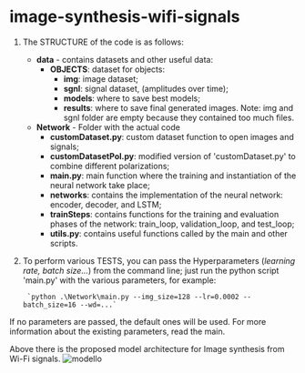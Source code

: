 # image-synthesis-wifi-signals
1) The STRUCTURE of the code is as follows:
    - **data** - contains datasets and other useful data:
        - **OBJECTS**: dataset for objects:
            - **img**: image dataset;
            - **sgnl**: signal dataset, (amplitudes over time);
            - **models**: where to save best models;
            - **results**: where to save final generated images.
            Note: img and sgnl folder are empty because they contained too much files.
    - **Network** - Folder with the actual code
        - **customDataset.py**: custom dataset function to open images and signals;
        - **customDatasetPol.py**: modified version of 'customDataset.py' to combine different polarizations;
        - **main.py**: main function where the training and instantiation of the neural network take place;
        - **networks**: contains the implementation of the neural network: encoder, decoder, and LSTM;
        - **trainSteps**: contains functions for the training and evaluation phases of the network: train_loop, validation_loop, and test_loop;
        - **utils.py**: contains useful functions called by the main and other scripts.
      
2) To perform various TESTS, you can pass the Hyperparameters (*learning rate, batch size...*) from the command line; just run the python script 'main.py' with the various parameters, for example:

        `python .\Network\main.py --img_size=128 --lr=0.0002 --batch_size=16 --wd=...`

If no parameters are passed, the default ones will be used. For more information about the existing parameters, read the main.

Above there is the proposed model architecture for Image synthesis from Wi-Fi signals.
![modello](https://github.com/EnriFort/image-synthesis-wifi-signals/assets/50843864/efcdcc52-5e5f-466e-9ed0-ac2091109cbe)
